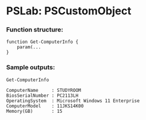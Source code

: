 ﻿# PSLab: PSCustomObject

### Function structure:

```
function Get-ComputerInfo {
    param(...
}
```


### Sample outputs: 

```
Get-ComputerInfo

ComputerName     : STUDYROOM
BiosSerialNumber : PC2113LH
OperatingSystem  : Microsoft Windows 11 Enterprise
ComputerModel    : 11JKS14K00
Memory(GB)       : 15


```